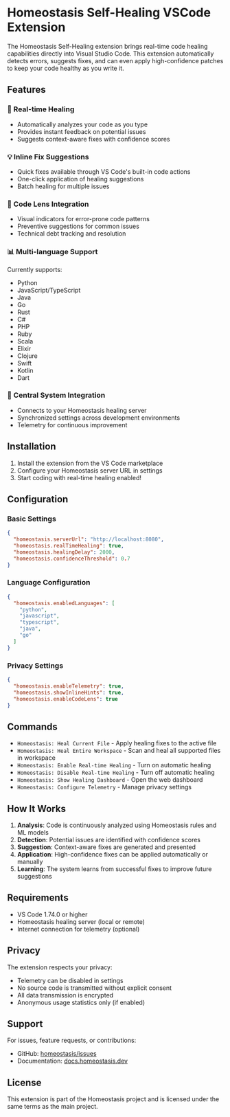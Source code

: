 # Homeostasis Self-Healing VSCode Extension

The Homeostasis Self-Healing extension brings real-time code healing capabilities directly into Visual Studio Code. This extension automatically detects errors, suggests fixes, and can even apply high-confidence patches to keep your code healthy as you write it.

## Features

### 🔧 Real-time Healing
- Automatically analyzes your code as you type
- Provides instant feedback on potential issues
- Suggests context-aware fixes with confidence scores

### 💡 Inline Fix Suggestions
- Quick fixes available through VS Code's built-in code actions
- One-click application of healing suggestions
- Batch healing for multiple issues

### 🎯 Code Lens Integration
- Visual indicators for error-prone code patterns
- Preventive suggestions for common issues
- Technical debt tracking and resolution

### 📊 Multi-language Support
Currently supports:
- Python
- JavaScript/TypeScript
- Java
- Go
- Rust
- C#
- PHP
- Ruby
- Scala
- Elixir
- Clojure
- Swift
- Kotlin
- Dart

### 🔗 Central System Integration
- Connects to your Homeostasis healing server
- Synchronized settings across development environments
- Telemetry for continuous improvement

## Installation

1. Install the extension from the VS Code marketplace
2. Configure your Homeostasis server URL in settings
3. Start coding with real-time healing enabled!

## Configuration

### Basic Settings

```json
{
  "homeostasis.serverUrl": "http://localhost:8080",
  "homeostasis.realTimeHealing": true,
  "homeostasis.healingDelay": 2000,
  "homeostasis.confidenceThreshold": 0.7
}
```

### Language Configuration

```json
{
  "homeostasis.enabledLanguages": [
    "python",
    "javascript",
    "typescript",
    "java",
    "go"
  ]
}
```

### Privacy Settings

```json
{
  "homeostasis.enableTelemetry": true,
  "homeostasis.showInlineHints": true,
  "homeostasis.enableCodeLens": true
}
```

## Commands

- `Homeostasis: Heal Current File` - Apply healing fixes to the active file
- `Homeostasis: Heal Entire Workspace` - Scan and heal all supported files in workspace
- `Homeostasis: Enable Real-time Healing` - Turn on automatic healing
- `Homeostasis: Disable Real-time Healing` - Turn off automatic healing
- `Homeostasis: Show Healing Dashboard` - Open the web dashboard
- `Homeostasis: Configure Telemetry` - Manage privacy settings

## How It Works

1. **Analysis**: Code is continuously analyzed using Homeostasis rules and ML models
2. **Detection**: Potential issues are identified with confidence scores
3. **Suggestion**: Context-aware fixes are generated and presented
4. **Application**: High-confidence fixes can be applied automatically or manually
5. **Learning**: The system learns from successful fixes to improve future suggestions

## Requirements

- VS Code 1.74.0 or higher
- Homeostasis healing server (local or remote)
- Internet connection for telemetry (optional)

## Privacy

The extension respects your privacy:
- Telemetry can be disabled in settings
- No source code is transmitted without explicit consent
- All data transmission is encrypted
- Anonymous usage statistics only (if enabled)

## Support

For issues, feature requests, or contributions:
- GitHub: [homeostasis/issues](https://github.com/homeostasis/homeostasis/issues)
- Documentation: [docs.homeostasis.dev](https://docs.homeostasis.dev)

## License

This extension is part of the Homeostasis project and is licensed under the same terms as the main project.